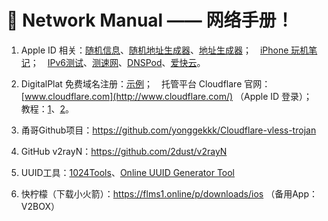 # 🌃 Network Manual —— 网络手册！

1. Apple ID 相关：[随机信息](template_1.html?md=/Markdown/Network%20Manual/Apple%20ID.md)、[随机地址生成器](https://addressgenerator.top/zh)、[地址生成器](https://www.meiguodizhi.com)；　[iPhone 玩机笔记](template_1.html?md=/Markdown/Network%20Manual/Apple%20Notes.md)；　[IPv6测试](https://www.test-ipv6.com)、[测速网](https://www.speedtest.cn)、[DNSPod](https://www.dnspod.cn)、[爱快云](https://yun.ikuai8.com/#/login)。
2. DigitalPlat 免费域名注册：[示例](template_1.html?md=/Markdown/Network%20Manual/DigitalPlat.md)；　托管平台 Cloudflare 官网：[www.cloudflare.com](http://www.cloudflare.com/) （Apple ID 登录）；　教程：[1](https://www.youtube.com/watch?v=HcD4xYKXuRY)、[2](https://www.youtube.com/watch?v=755G850wXGw)。
3. 甬哥Github项目：https://github.com/yonggekkk/Cloudflare-vless-trojan
4. GitHub v2rayN：https://github.com/2dust/v2rayN
5. UUID工具：[1024Tools](https://1024tools.com/uuid)、[Online UUID Generator Tool](https://www.uuidgenerator.net/)

6. 快柠檬（下载小火箭）：https://flms1.online/p/downloads/ios （备用App：V2BOX）